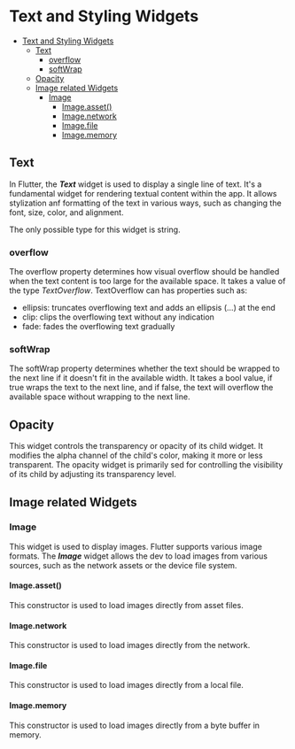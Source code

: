 # Text and Styling Widgets

- [Text and Styling Widgets](#text-and-styling-widgets)
  - [Text](#text)
    - [overflow](#overflow)
    - [softWrap](#softwrap)
  - [Opacity](#opacity)
  - [Image related Widgets](#image-related-widgets)
    - [Image](#image)
      - [Image.asset()](#imageasset)
      - [Image.network](#imagenetwork)
      - [Image.file](#imagefile)
      - [Image.memory](#imagememory)

## Text

In Flutter, the ***Text*** widget is used to display a single line of text. It's a fundamental widget for rendering textual content within the app. It allows stylization anf formatting of the text in various ways, such as changing the font, size, color, and alignment.

The only possible type for this widget is string.

### overflow

The overflow property determines how visual overflow should be handled when the text content is too large for the available space. It takes a value of the type *TextOverflow*. TextOverflow can has properties such as:

- ellipsis: truncates overflowing text and adds an ellipsis (...) at the end
- clip: clips the overflowing text without any indication
- fade: fades the overflowing text gradually

### softWrap

The softWrap property determines whether the text should be wrapped to the next line if it doesn't fit in the available width. It takes a bool value, if true wraps the text to the next line, and if false, the text will overflow the available space without wrapping to the next line.

## Opacity

This widget controls the transparency or opacity of its child widget. It modifies the alpha channel of the child's color, making it more or less transparent. The opacity widget is primarily sed for controlling the visibility of its child by adjusting its transparency level.

## Image related Widgets

### Image

This widget is used to display images. Flutter supports various image formats. The ***Image*** widget allows the dev to load images from various sources, such as the network assets or the device file system.

#### Image.asset()

This constructor is used to load images directly from asset files.

#### Image.network

This constructor is used to load images directly from the network.

#### Image.file

This constructor is used to load images directly from a local file.

#### Image.memory

This constructor is used to load images directly from a byte buffer in memory.

